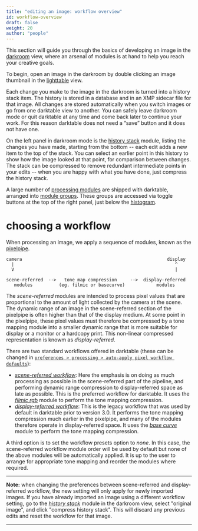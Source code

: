 ```yaml
---
title: "editing an image: workflow overview"
id: workflow-overview
draft: false
weight: 20
author: "people"
---
```


This section will guide you through the basics of developing an image in the [darkroom](../../darkroom/_index.md) view, where an arsenal of modules is at hand to help you reach your creative goals.

To begin, open an image in the darkroom by double clicking an image thumbnail in the [lighttable](../../lighttable/_index.md) view. 

Each change you make to the image in the darkroom is turned into a history stack item. The history is stored in a database and in an XMP sidecar file for that image. All changes are stored automatically when you switch images or go from one darktable view to another. You can safely leave darkroom mode or quit darktable at any time and come back later to continue your work. For this reason darktable does not need a “save” button and it does not have one.

On the left panel in darkroom mode is the [history stack](../../module-reference/utility-modules/darkroom/history-stack.md) module, listing the changes you have made, starting from the bottom -- each edit adds a new item to the top of the stack. You can select an earlier point in this history to show how the image looked at that point, for comparison between changes. The stack can be compressed to remove redundant intermediate points in your edits -- when you are happy with what you have done, just compress the history stack.

A large number of [processing modules](../../module-reference/processing-modules/_index.md) are shipped with darktable, arranged into [module groups](../../darkroom/interacting-with-modules/search-and-group.md). These groups are accessed via toggle buttons at the top of the right panel, just below the [histogram](../../module-reference/utility-modules/shared/histogram.md).

# choosing a workflow

When processing an image, we apply a sequence of modules, known as the [pixelpipe](../../darkroom/processing-modules-and-pixelpipe/_index.md). 

```
camera                                                       display
  |                                                             ^
  V                                                             |
	
scene-referred  -->   tone map compression     -->  display-referred
   modules          (eg. filmic or basecurve)            modules
```

The _scene-referred_ modules are intended to process pixel values that are proportional to the amount of light collected by the camera at the scene. The dynamic range of an image in the scene-referred section of the pixelpipe is often higher than that of the display medium. At some point in the pixelpipe, these pixel values must therefore be compressed by a tone mapping module into a smaller dynamic range that is more suitable for display or a monitor or a hardcopy print. This non-linear compressed representation is knowm as _display-referred_. 

There are two standard workflows offered in darktable (these can be changed in [`preferences > processing > auto-apply pixel workflow defaults`](../../preferences-settings/processing.md)):
* [_scene-referred workflow_](edit-scene-referred.md): Here the emphasis is on doing as much processing as possible in the scene-referred part of the pipeline, and performing dynamic range compression to display-referred space as late as possible. This is the preferred workflow for darktable. It uses the [_filmic rgb_](../../module-reference/processing-modules/filmic-rgb.md) module to perform the tone mapping compression.
* [_display-referred workflow_](edit-display-referred.md): This is the legacy workflow that was used by default in darktable prior to version 3.0. It performs the tone mapping compression much earlier in the pixelpipe, and many of the modules therefore operate in display-referred space. It uses the [_base curve_](../../module-reference/processing-modules/base-curve.md) module to perform the tone mapping compression.

A third option is to set the workflow presets option to _none_. In this case, the scene-referred workflow module order will be used by default but none of the above modules will be automatically applied. It is up to the user to arrange for appropriate tone mapping and reorder the modules where required.

---

**Note:** when changing the preferences between scene-referred and display-referred workflow, the new setting will only apply for newly imported images. If you have already imported an image using a different workflow setting, go to the [_history stack_](../../module-reference/utility-modules/darkroom/history-stack.md) module in the darkroom view, select "original image", and click "compress history stack". This will discard any previous edits and reset the workflow for that image.

---
